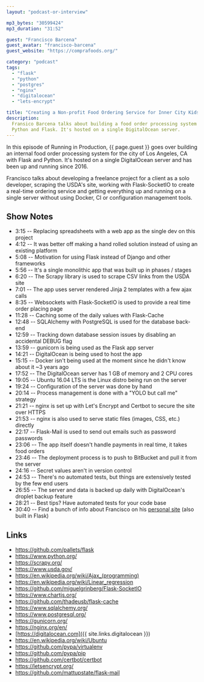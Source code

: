 ```yaml
---
layout: "podcast-or-interview"

mp3_bytes: "30599424"
mp3_duration: "31:52"

guest: "Francisco Barcena"
guest_avatar: "francisco-barcena"
guest_website: "https://comprafoods.org/"

category: "podcast"
tags:
  - "flask"
  - "python"
  - "postgres"
  - "nginx"
  - "digitalocean"
  - "lets-encrypt"

title: "Creating a Non-profit Food Ordering Service for Inner City Kids In LA"
description:
  Fransico Barcena talks about building a food order processing system with
  Python and Flask. It's hosted on a single DigitalOcean server.
---
```


In this episode of Running in Production, {{ page.guest }} goes over building an internal
food order processing system for the city of Los Angeles, CA with Flask and
Python. It's hosted on a single DigitalOcean server and has been up and running
since 2016.

Francisco talks about developing a freelance project for a client as a solo
developer, scraping the USDA's site, working with Flask-SocketIO to create a
real-time ordering service and getting everything up and running on a single
server without using Docker, CI or configuration management tools.

## Show Notes

- 3:15 -- Replacing spreadsheets with a web app as the single dev on this project
- 4:12 -- It was better off making a hand rolled solution instead of using an existing platform
- 5:08 -- Motivation for using Flask instead of Django and other frameworks
- 5:56 -- It's a single monolithic app that was built up in phases / stages
- 6:20 -- The Scrapy library is used to scrape CSV links from the USDA site
- 7:01 -- The app uses server rendered Jinja 2 templates with a few ajax calls
- 8:35 -- Websockets with Flask-SocketIO is used to provide a real time order placing page
- 11:28 -- Caching some of the daily values with Flask-Cache
- 12:48 -- SQLAlchemy with PostgreSQL is used for the database back-end
- 12:59 -- Tracking down database session issues by disabling an accidental DEBUG flag
- 13:59 -- gunicorn is being used as the Flask app server
- 14:21 -- DigitalOcean is being used to host the app
- 15:15 -- Docker isn't being used at the moment since he didn't know about it ~3 years ago
- 17:52 -- The DigitalOcean server has 1 GB of memory and 2 CPU cores
- 19:05 -- Ubuntu 16.04 LTS is the Linux distro being run on the server
- 19:24 -- Configuration of the server was done by hand
- 20:14 -- Process management is done with a "YOLO but call me" strategy 
- 21:21 -- nginx is set up with Let's Encrypt and Certbot to secure the site over HTTPS
- 21:53 -- nginx is also used to serve static files (images, CSS, etc.) directly
- 22:17 -- Flask-Mail is used to send out emails such as password passwords
- 23:06 -- The app itself doesn't handle payments in real time, it takes food orders
- 23:46 -- The deployment process is to push to BitBucket and pull it from the server
- 24:16 -- Secret values aren't in version control
- 24:53 -- There's no automated tests, but things are extensively tested by the few end users
- 26:55 -- The server and data is backed up daily with DigitalOcean's droplet backup feature
- 28:21 -- Best tips? Have automated tests for your code base
- 30:40 -- Find a bunch of info about Francisco on his [personal site](https://losangelescoder.com/) (also built in Flask)

## Links

- <https://github.com/pallets/flask>
- <https://www.python.org/>
- <https://scrapy.org/>
- <https://www.usda.gov/>
- <https://en.wikipedia.org/wiki/Ajax_(programming)>
- <https://en.wikipedia.org/wiki/Linear_regression>
- <https://github.com/miguelgrinberg/Flask-SocketIO>
- <https://www.chartjs.org/>
- <https://github.com/thadeusb/flask-cache>
- <https://www.sqlalchemy.org/>
- <https://www.postgresql.org/>
- <https://gunicorn.org/>
- <https://nginx.org/en/>
- [https://digitalocean.com]({{ site.links.digitalocean }})
- <https://en.wikipedia.org/wiki/Ubuntu>
- <https://github.com/pypa/virtualenv>
- <https://github.com/pypa/pip>
- <https://github.com/certbot/certbot>
- <https://letsencrypt.org/>
- <https://github.com/mattupstate/flask-mail>
